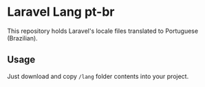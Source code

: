 # Laravel Lang pt-br

This repository holds Laravel's locale files translated to Portuguese (Brazilian).

## Usage

Just download and copy `/lang` folder contents into your project.
